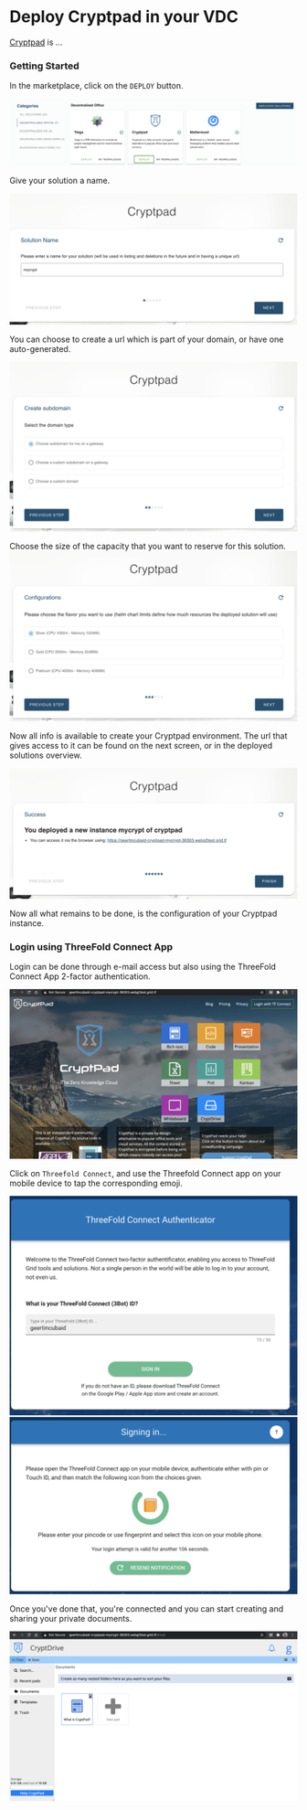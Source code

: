 # Deploy Cryptpad in your VDC

[Cryptpad]() is ...

### Getting Started

In the marketplace, click on the `DEPLOY` button. 

![](img/evdc_marketplace_cryptpad_widget.png)

Give your solution a name.

![](img/evdc_cryptpad_01_name.png)

You can choose to create a url which is part of your domain, or have one auto-generated. 

![](img/evdc_cryptpad_02_domain.png) 

Choose the size of the capacity that you want to reserve for this solution. 
![](img/evdc_cryptpad_03_flavour.png)

Now all info is available to create your Cryptpad environment. The url that gives access to it can be found on the next screen, or in the deployed solutions overview.

![](img/evdc_cryptpad_05_success.png)


Now all what remains to be done, is the configuration of your Cryptpad instance.

### Login using ThreeFold Connect App

Login can be done through e-mail access but also using the ThreeFold Connect App 2-factor authentication. 

![](img/evdc_cryptpad_06_url.png)

Click on `Threefold Connect`, and use the Threefold Connect app on your mobile device to tap the corresponding emoji. 

![](img/evdc_cryptpad_07_tfc.png)
![](img/evdc_cryptpad_08_tfc_sso.png)

Once you've done that, you're connected and you can start creating and sharing your private documents. 

![](img/evdc_cryptpad_09_runs.png)